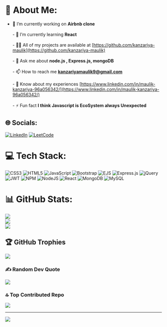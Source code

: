 # 💫 About Me:
- 🔭 I’m currently working on **Airbnb clone**<br><br>- 🌱 I’m currently learning **React**<br><br>- 👨‍💻 All of my projects are available at [https://github.com/kanzariya-maulik](https://github.com/kanzariya-maulik)<br><br>- 💬 Ask me about **node.js , Express.js, mongoDB**<br><br>- 📫 How to reach me **kanzariyamaulik9@gmail.com**<br><br>- 📄 Know about my experiences [https://www.linkedin.com/in/maulik-kanzariya-96a056342/](https://www.linkedin.com/in/maulik-kanzariya-96a056342/)<br><br>- ⚡ Fun fact **I think Javascript is EcoSystem always Unexpected**


## 🌐 Socials:
[![LinkedIn](https://img.shields.io/badge/LinkedIn-%230077B5.svg?logo=linkedin&logoColor=white)](https://linkedin.com/in//maulik-kanzariya-96a056342)
[![LeetCode](https://img.shields.io/badge/LeetCode-%230077B5.svg?logo=LeetCode&logoColor=black)](https://leetcode.com/u/9BxatLryFU/)

# 💻 Tech Stack:
![CSS3](https://img.shields.io/badge/css3-%231572B6.svg?style=for-the-badge&logo=css3&logoColor=white) ![HTML5](https://img.shields.io/badge/html5-%23E34F26.svg?style=for-the-badge&logo=html5&logoColor=white) ![JavaScript](https://img.shields.io/badge/javascript-%23323330.svg?style=for-the-badge&logo=javascript&logoColor=%23F7DF1E) ![Bootstrap](https://img.shields.io/badge/bootstrap-%238511FA.svg?style=for-the-badge&logo=bootstrap&logoColor=white) ![EJS](https://img.shields.io/badge/ejs-%23B4CA65.svg?style=for-the-badge&logo=ejs&logoColor=black) ![Express.js](https://img.shields.io/badge/express.js-%23404d59.svg?style=for-the-badge&logo=express&logoColor=%2361DAFB) ![jQuery](https://img.shields.io/badge/jquery-%230769AD.svg?style=for-the-badge&logo=jquery&logoColor=white) ![JWT](https://img.shields.io/badge/JWT-black?style=for-the-badge&logo=JSON%20web%20tokens) ![NPM](https://img.shields.io/badge/NPM-%23CB3837.svg?style=for-the-badge&logo=npm&logoColor=white) ![NodeJS](https://img.shields.io/badge/node.js-6DA55F?style=for-the-badge&logo=node.js&logoColor=white) ![React](https://img.shields.io/badge/react-%2320232a.svg?style=for-the-badge&logo=react&logoColor=%2361DAFB) ![MongoDB](https://img.shields.io/badge/MongoDB-%234ea94b.svg?style=for-the-badge&logo=mongodb&logoColor=white) ![MySQL](https://img.shields.io/badge/mysql-4479A1.svg?style=for-the-badge&logo=mysql&logoColor=white)
# 📊 GitHub Stats:
![](https://github-readme-stats.vercel.app/api?username=kanzariya-maulik&theme=dark&hide_border=false&include_all_commits=true&count_private=true)<br/>
![](https://github-readme-streak-stats.herokuapp.com/?user=kanzariya-maulik&theme=dark&hide_border=false)<br/>
![](https://github-readme-stats.vercel.app/api/top-langs/?username=kanzariya-maulik&theme=dark&hide_border=false&include_all_commits=true&count_private=true&layout=compact)

## 🏆 GitHub Trophies
![](https://github-profile-trophy.vercel.app/?username=kanzariya-maulik&theme=dark&no-frame=false&no-bg=false&margin-w=4)

### ✍️ Random Dev Quote
![](https://quotes-github-readme.vercel.app/api?type=vetical&theme=dark)

### 🔝 Top Contributed Repo
![](https://github-contributor-stats.vercel.app/api?username=kanzariya-maulik&limit=5&theme=dark&combine_all_yearly_contributions=true)

---
[![](https://visitcount.itsvg.in/api?id=kanzariya-maulik&icon=0&color=0)](https://visitcount.itsvg.in)

<!-- Proudly created with GPRM ( https://gprm.itsvg.in ) -->
